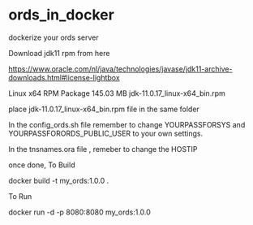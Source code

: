 # ords_in_docker
dockerize your ords server

Download jdk11 rpm from here


https://www.oracle.com/nl/java/technologies/javase/jdk11-archive-downloads.html#license-lightbox


Linux x64 RPM Package	145.03 MB	jdk-11.0.17_linux-x64_bin.rpm


place jdk-11.0.17_linux-x64_bin.rpm file in the same folder

In the config_ords.sh file remember to change 
YOURPASSFORSYS and 
YOURPASSFORORDS_PUBLIC_USER
to your own settings.

In the tnsnames.ora file , remeber to change the HOSTIP

once done, 
To Build

docker build -t my_ords:1.0.0 .

To Run

docker run -d -p 8080:8080 my_ords:1.0.0
